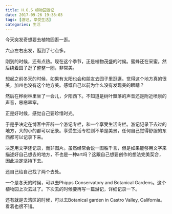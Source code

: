 ```yaml
---
title: H.O.S 植物园游记
date: 2017-09-26 19:38:03
tags: [游记, 享受生活]
categories: 生活
---
```


今天突发奇想要去植物园逛一逛。

六点左右出发，逛到了七点多。

刚到的时候，还有点热。现在这个季节，正是植物茂盛的时候。蜜蜂还在采蜜。然后绕着园子逛了整整一圈，非常美。

想起之前冬天的时候，如果有太阳也会和朋友去园子里逛逛。觉得这个地方真的很美，加州也没有这个地方美。感慨自己以前为什么没有发现美的眼睛？

然后在桦树林里坐了一会儿，夕阳西下。不知道是树叶飘落的声音还是附近喷泉的声音，窸窸窣窣。

正是好时候，感觉自己要珍惜时光。

于是乎决定在博客中开辟一个游记专栏，和一个享受生活专栏。游记记录下去过的地方，大的小的都可以记录。享受生活专栏则不单是美景，任何自己觉得舒服的东西都可以记录下来。

决定用文字还记录，而非图片。虽然经常会说一图胜千言，但是如果能够用文字来描述好自己想去的地方，不也是一种art吗？这跟自己想要创作的想法完美契合，因此决定坚持下去。

还自己给自己找了两个去处。

一个是冬天的时候，可以去Phipps Conservatory and Botanical Gardens。这个植物园上次去过了。下次去的时候要再写一篇游记，详细记录一下。

还有就是去湾区的时候，可以去Botanical garden in Castro Valley, California。看着也很不错。
